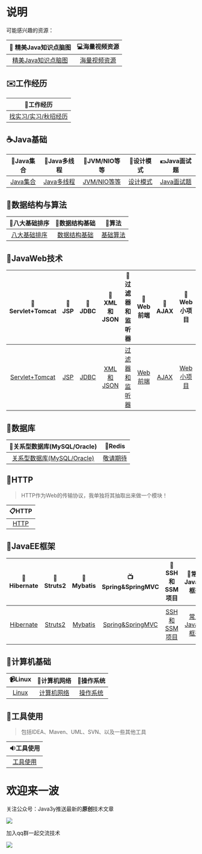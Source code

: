 # 说明 #

可能感兴趣的资源：

| :art: 精美Java知识点脑图 | :computer:海量视频资源 | 
| :------:| :------: | 
| [精美Java知识点脑图](mindmap.md) | [海量视频资源](resource.md)  | 


## :envelope:工作经历 ##

| :file_folder:工作经历|
| :------:| 
| [找实习/实习/秋招经历](work.md) | 


## :coffee:Java基础 ##

| :book:Java集合 | :memo:Java多线程 | :ski:JVM/NIO等等 | :guitar:设计模式 |:dollar:Java面试题 |
| :------:| :------: | :------: |:------: |:------: |
| [Java集合](collection.md) | [Java多线程](thread.md) | [JVM/NIO等等](javabasic.md) |[设计模式](designmode.md) |[Java面试题](interview.md) |




## :tophat:数据结构与算法 ##

| :beer:八大基础排序 | :cherries:数据结构基础 | :egg:算法 | 
| :------:| :------: | :------: |
| [八大基础排序](sort.md) | [数据结构基础](datastruct.md) | [基础算法](algorithm.md) |



## :page_facing_up:JavaWeb技术 ##

| :ledger:Servlet+Tomcat | :microscope:JSP | :ring:JDBC | :tshirt:XML和JSON |:ribbon:过滤器和监听器 |:rice:Web前端 |:ramen:AJAX |:hamburger:Web小项目 |
| :------:| :------: | :------: |:------: |:------: |:------: |:------: |:------: |
| [Servlet+Tomcat](servlet.md) | [JSP](jsp.md) | [JDBC](jdbc.md) |[XML和JSON](xml&json.md) |[过滤器和监听器](filter&listener.md) |[Web前端](web.md) |[AJAX](ajax.md) |[Web小项目](javawebproject.md) |



## :pencil:数据库 ##


| :fish_cake:关系型数据库(MySQL/Oracle) | :lollipop:Redis | 
| :------:| :------: | 
| [关系型数据库(MySQL/Oracle)](database.md) | [敬请期待]() | 



## :seat:HTTP ##

> HTTP作为Web的传输协议，我单独将其抽取出来做一个模块！


| :clipboard:HTTP|
| :------:| 
| [HTTP](http.md) | 



## :mega:JavaEE框架 ##

| :jack_o_lantern:Hibernate | :gift_heart:Struts2 | :bamboo:Mybatis | :tv:Spring&SpringMVC |:vhs:SSH和SSM项目 |:ghost:常用JavaEE框架 |:minidisc:个人项目 |
| :------:| :------: | :------: |:------: |:------: |:------: |:------: |
| [Hibernate](hibernate.md) | [Struts2](struts2.md) | [Mybatis](mybatis.md) |[Spring&SpringMVC](spring&springmvc.md) |[SSH和SSM项目](ssh&ssmproject.md) |[常用JavaEE框架](frame.md) |[个人项目](personalproject.md) |


## :christmas_tree:计算机基础 ##

| :video_camera:Linux | :bell:计算机网络 | :flags:操作系统 | 
| :------:| :------: | :------: |
| [Linux](linux.md) | [计算机网络](net.md) | [操作系统](os.md) |


## :low_brightness:工具使用 ##

> 包括IDEA、Maven、UML、SVN、以及一些其他工具


| :sound:工具使用|
| :------:| 
| [工具使用](tool.md) |



# 欢迎来一波 #

关注公众号：Java3y推送最新的**原创**技术文章

![](https://user-gold-cdn.xitu.io/2018/2/28/161dc06a373e4f4d?w=258&h=258&f=jpeg&s=27005)

加入qq群一起交流技术

![](https://i.imgur.com/uCYTsFK.png)

